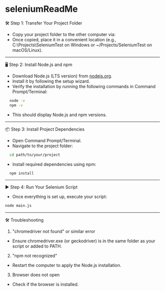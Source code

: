 # seleniumReadMe
🛠 Step 1: Transfer Your Project Folder
- Copy your project folder to the other computer via:
- Once copied, place it in a convenient location (e.g., C:\Projects\SeleniumTest on Windows or ~/Projects/SeleniumTest on macOS/Linux).
---
🖥 Step 2: Install Node.js and npm
- Download Node.js (LTS version) from [nodejs.org](https://nodejs.org/).
- Install it by following the setup wizard.
- Verify the installation by running the following commands in Command Prompt/Terminal:
```bash
  node -v
  npm -v
```
- This should display Node.js and npm versions.
---
📦 Step 3: Install Project Dependencies
- Open Command Prompt/Terminal.
- Navigate to the project folder:
```bash
  cd path/to/your/project
```
- Install required dependencies using npm:
```bash
  npm install
```
---
▶️ Step 4: Run Your Selenium Script
- Once everything is set up, execute your script:
```bash
node main.js
```
--------
🛠 Troubleshooting
1. "chromedriver not found" or similar error
- Ensure chromedriver.exe (or geckodriver) is in the same folder as your script or added to PATH.
2. "npm not recognized"
- Restart the computer to apply the Node.js installation.
3. Browser does not open
- Check if the browser is installed.
